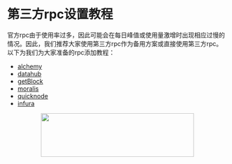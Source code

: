 # 第三方rpc设置教程
官方rpc由于使用率过多，因此可能会在每日峰值或使用量激增时出现相应过慢的情况。因此，我们推荐大家使用第三方rpc作为备用方案或直接使用第三方rpc。
以下为我们为大家准备的rpc添加教程：

- [alchemy](https://mirror.xyz/0xc5a564961b5075Bde102a1f0C8606183ea9bBAa8/OaHlRX-WSyEkh8cOxifPqd2YyZ-9jzyZWd7uw25A5QQ)
- [datahub](tutorials/datahub.md)
- [getBlock](tutorials/getBlock.md)
- [moralis](tutorials/moralis.md)
- [quicknode](tutorials/quicknode.md)
- [infura](https://mirror.xyz/petrarca.eth/ndw9whWAEEKOVJhs7WMx7TF8RRNuEQIlehfFjx6X2eQ)

<p align="center">
  <img width="350" height="100" src= "https://arbitrum.io/wp-content/uploads/2021/01/cropped-Arbitrum_Horizontal-Logo-Full-color-White-background-scaled-1.jpg" />
</p>